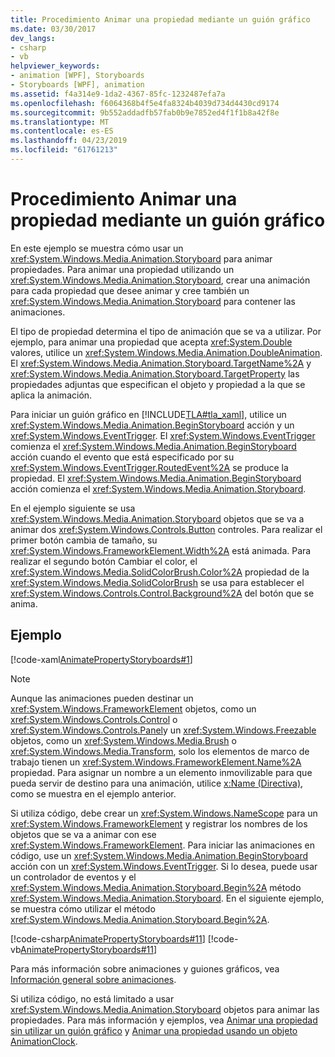 ```yaml
---
title: Procedimiento Animar una propiedad mediante un guión gráfico
ms.date: 03/30/2017
dev_langs:
- csharp
- vb
helpviewer_keywords:
- animation [WPF], Storyboards
- Storyboards [WPF], animation
ms.assetid: f4a314e9-1da2-4367-85fc-1232487efa7a
ms.openlocfilehash: f6064368b4f5e4fa8324b4039d734d4430cd9174
ms.sourcegitcommit: 9b552addadfb57fab0b9e7852ed4f1f1b8a42f8e
ms.translationtype: MT
ms.contentlocale: es-ES
ms.lasthandoff: 04/23/2019
ms.locfileid: "61761213"
---
```

# <a name="how-to-animate-a-property-by-using-a-storyboard"></a>Procedimiento Animar una propiedad mediante un guión gráfico
En este ejemplo se muestra cómo usar un <xref:System.Windows.Media.Animation.Storyboard> para animar propiedades. Para animar una propiedad utilizando un <xref:System.Windows.Media.Animation.Storyboard>, crear una animación para cada propiedad que desee animar y cree también un <xref:System.Windows.Media.Animation.Storyboard> para contener las animaciones.  
  
 El tipo de propiedad determina el tipo de animación que se va a utilizar. Por ejemplo, para animar una propiedad que acepta <xref:System.Double> valores, utilice un <xref:System.Windows.Media.Animation.DoubleAnimation>. El <xref:System.Windows.Media.Animation.Storyboard.TargetName%2A> y <xref:System.Windows.Media.Animation.Storyboard.TargetProperty> las propiedades adjuntas que especifican el objeto y propiedad a la que se aplica la animación.  
  
 Para iniciar un guión gráfico en [!INCLUDE[TLA#tla_xaml](../../../../includes/tlasharptla-xaml-md.md)], utilice un <xref:System.Windows.Media.Animation.BeginStoryboard> acción y un <xref:System.Windows.EventTrigger>. El <xref:System.Windows.EventTrigger> comienza el <xref:System.Windows.Media.Animation.BeginStoryboard> acción cuando el evento que está especificado por su <xref:System.Windows.EventTrigger.RoutedEvent%2A> se produce la propiedad. El <xref:System.Windows.Media.Animation.BeginStoryboard> acción comienza el <xref:System.Windows.Media.Animation.Storyboard>.  
  
 En el ejemplo siguiente se usa <xref:System.Windows.Media.Animation.Storyboard> objetos que se va a animar dos <xref:System.Windows.Controls.Button> controles. Para realizar el primer botón cambia de tamaño, su <xref:System.Windows.FrameworkElement.Width%2A> está animada. Para realizar el segundo botón Cambiar el color, el <xref:System.Windows.Media.SolidColorBrush.Color%2A> propiedad de la <xref:System.Windows.Media.SolidColorBrush> se usa para establecer el <xref:System.Windows.Controls.Control.Background%2A> del botón que se anima.  
  
## <a name="example"></a>Ejemplo  
 [!code-xaml[AnimatePropertyStoryboards#1](~/samples/snippets/xaml/VS_Snippets_Wpf/AnimatePropertyStoryboards/XAML/StoryboardExample.xaml#1)]  
  
> [!NOTE]
>  Aunque las animaciones pueden destinar un <xref:System.Windows.FrameworkElement> objetos, como un <xref:System.Windows.Controls.Control> o <xref:System.Windows.Controls.Panel>y un <xref:System.Windows.Freezable> objetos, como un <xref:System.Windows.Media.Brush> o <xref:System.Windows.Media.Transform>, solo los elementos de marco de trabajo tienen un <xref:System.Windows.FrameworkElement.Name%2A> propiedad. Para asignar un nombre a un elemento inmovilizable para que pueda servir de destino para una animación, utilice [x:Name (Directiva)](../../xaml-services/x-name-directive.md), como se muestra en el ejemplo anterior.  
  
 Si utiliza código, debe crear un <xref:System.Windows.NameScope> para un <xref:System.Windows.FrameworkElement> y registrar los nombres de los objetos que se va a animar con ese <xref:System.Windows.FrameworkElement>. Para iniciar las animaciones en código, use un <xref:System.Windows.Media.Animation.BeginStoryboard> acción con un <xref:System.Windows.EventTrigger>. Si lo desea, puede usar un controlador de eventos y el <xref:System.Windows.Media.Animation.Storyboard.Begin%2A> método <xref:System.Windows.Media.Animation.Storyboard>. En el siguiente ejemplo, se muestra cómo utilizar el método <xref:System.Windows.Media.Animation.Storyboard.Begin%2A>.  
  
 [!code-csharp[AnimatePropertyStoryboards#11](~/samples/snippets/csharp/VS_Snippets_Wpf/AnimatePropertyStoryboards/CSharp/StoryboardExample.cs#11)]
 [!code-vb[AnimatePropertyStoryboards#11](~/samples/snippets/visualbasic/VS_Snippets_Wpf/AnimatePropertyStoryboards/VisualBasic/StoryboardExample.vb#11)]  
  
 Para más información sobre animaciones y guiones gráficos, vea [Información general sobre animaciones](animation-overview.md).  
  
 Si utiliza código, no está limitado a usar <xref:System.Windows.Media.Animation.Storyboard> objetos para animar las propiedades. Para más información y ejemplos, vea [Animar una propiedad sin utilizar un guión gráfico](how-to-animate-a-property-without-using-a-storyboard.md) y [Animar una propiedad usando un objeto AnimationClock](how-to-animate-a-property-by-using-an-animationclock.md).
